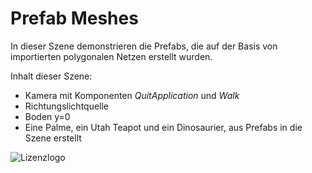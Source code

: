 #  Prefab Meshes
In dieser Szene demonstrieren die Prefabs, die auf der Basis von importierten polygonalen Netzen
erstellt wurden.


Inhalt dieser Szene:

- Kamera mit Komponenten *QuitApplication* und *Walk*
- Richtungslichtquelle
- Boden y=0
- Eine Palme, ein Utah Teapot und ein Dinosaurier, aus Prefabs in die Szene erstellt

![Lizenzlogo](https://licensebuttons.net/l/by-nc-sa/3.0/de/88x31.png)


